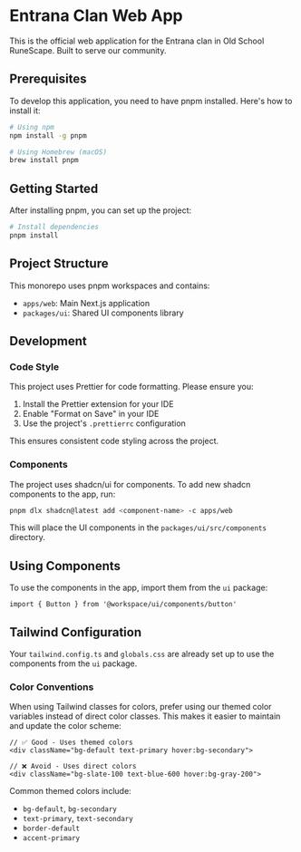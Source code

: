 # Entrana Clan Web App

This is the official web application for the Entrana clan in Old School RuneScape. Built to serve our community.

## Prerequisites

To develop this application, you need to have pnpm installed. Here's how to install it:

```bash
# Using npm
npm install -g pnpm

# Using Homebrew (macOS)
brew install pnpm
```

## Getting Started

After installing pnpm, you can set up the project:

```bash
# Install dependencies
pnpm install
```

## Project Structure

This monorepo uses pnpm workspaces and contains:

- `apps/web`: Main Next.js application
- `packages/ui`: Shared UI components library

## Development

### Code Style

This project uses Prettier for code formatting. Please ensure you:

1. Install the Prettier extension for your IDE
2. Enable "Format on Save" in your IDE
3. Use the project's `.prettierrc` configuration

This ensures consistent code styling across the project.

### Components

The project uses shadcn/ui for components. To add new shadcn components to the app, run:

```bash
pnpm dlx shadcn@latest add <component-name> -c apps/web
```

This will place the UI components in the `packages/ui/src/components` directory.

## Using Components

To use the components in the app, import them from the `ui` package:

```tsx
import { Button } from '@workspace/ui/components/button'
```

## Tailwind Configuration

Your `tailwind.config.ts` and `globals.css` are already set up to use the components from the `ui` package.

### Color Conventions

When using Tailwind classes for colors, prefer using our themed color variables instead of direct color classes. This makes it easier to maintain and update the color scheme:

```tsx
// ✅ Good - Uses themed colors
<div className="bg-default text-primary hover:bg-secondary">

// ❌ Avoid - Uses direct colors
<div className="bg-slate-100 text-blue-600 hover:bg-gray-200">
```

Common themed colors include:

- `bg-default`, `bg-secondary`
- `text-primary`, `text-secondary`
- `border-default`
- `accent-primary`
